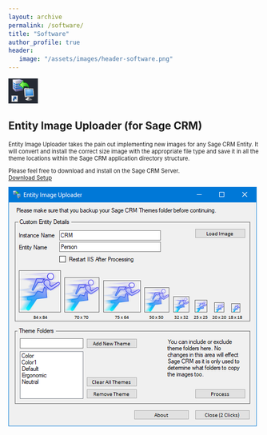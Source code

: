 ```yaml
---
layout: archive
permalink: /software/
title: "Software"
author_profile: true
header: 
   image: "/assets/images/header-software.png" 
---
```

<img src="/assets/images/Software-EntityImageUploader-2.png" />
<h2>Entity Image Uploader (for Sage CRM)</h2>
<p style="font-size:0.80em; margin-top:0;">Entity Image Uploader takes the pain out implementing new images for any Sage CRM Entity. It will convert and install the correct size image with the appropriate file type and save it in all the theme locations within the Sage CRM application directory structure.</p>
<p style="font-size:0.80em; margin-top:0;">Please feel free to download and install on the Sage CRM Server.<br><a href="https://1drv.ms/u/s!At3810Vk-70NgU3xinJIc_Y4BJM-?e=IeqxAM" target="_blank">Download Setup</a></p>
<img src="/assets/images/Software-EntityImageUploader-1.png" />

